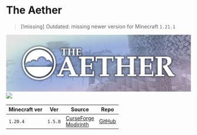# The Aether

> [!missing] Outdated: missing newer version for Minecraft `1.21.1`

![](https://raw.githubusercontent.com/The-Aether-Team/The-Aether/1.19.4-develop/docs/assets/banner.webp)
![](https://media.forgecdn.net/attachments/651/946/gallery1.png)

| Minecraft ver | Ver     | Source                                                                                                         | Repo                                                    |
| ------------- | ------- | -------------------------------------------------------------------------------------------------------------- | ------------------------------------------------------- |
| `1.20.4`      | `1.5.0` | [CurseForge](https://www.curseforge.com/minecraft/mc-mods/aether)<br>[Modirinth](https://modrinth.com/mod/aether) | [GitHub](https://github.com/The-Aether-Team/The-Aether) |
